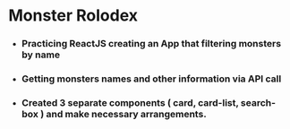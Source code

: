 <h1><b> Monster Rolodex </h1>

<ul>
<li><b><h3>Practicing ReactJS creating an App that filtering monsters by name</h3>
<li><b><h3>Getting monsters names and other information via API call</h3>
<li><b><h3>Created 3 separate components ( card, card-list, search-box ) and make necessary arrangements.</h3>
</ul>
